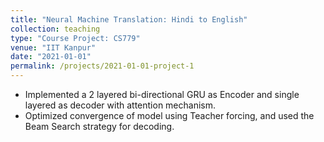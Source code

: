 ```yaml
---
title: "Neural Machine Translation: Hindi to English"
collection: teaching
type: "Course Project: CS779"
venue: "IIT Kanpur"
date: "2021-01-01"
permalink: /projects/2021-01-01-project-1
---
```


- Implemented a 2 layered bi-directional GRU as Encoder and single layered as decoder with attention mechanism.
- Optimized convergence of model using Teacher forcing, and used the Beam Search strategy for decoding.
